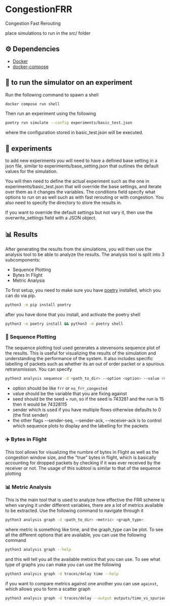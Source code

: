 # CongestionFRR
Congestion Fast Rerouting

place simulations to run in the src/ folder

## ⚙️ Dependencies

- [Docker](https://docs.docker.com/engine/install/)
- [docker-compose](https://docs.docker.com/compose/install/)



## :rocket: to run the simulator on an experiment

Run the following command to spawn a shell 

```bash
docker compose run shell
```

Then run an experiment using the following


```bash
poetry run simulate --config experiments/basic_test.json
```

where the configuration stored in basic_test.json will be executed.

## :test_tube: experiments

to add new experiments you will need to have a defined base setting in a json file, similar to experiments/base_setting.json that outlines the default values for the simulation.

You will then need to define the actual experiment such as the one in experiments/basic_test.json that will override the base settings, and iterate over them as it changes the variables. The conditions field specify what options to run on as well such as with fast rerouting or with congestion. You also need to specify the directory to store the results in.

If you want to override the default settings but not vary it, then use the overwrite_settings field with a JSON object. 


## :bar_chart: Results


After generating the results from the simulations, you will then use the analysis tool to be able to analyze the results. The analysis tool is split into 3 subcomponents:

- Sequence Plotting
- Bytes In Flight
- Metric Analysis


To first setup, you need to make sure you have [poetry](https://python-poetry.org/docs/) installed, which you can do via pip. 

```bash
python3 -m pip install poetry
```

after you have done that you install, and activate the poetry shell 


```bash
python3 -m poetry install && python3 -m poetry shell
```


### :mag_right: Sequence Plotting

The sequence plotting tool used generates a stevensons sequence plot of the results. This is useful for visualizing the results of the simulation and understanding the performance of the system. It also includes specific labelling of packets such as whether its an out of order packet or a spurious retransmission. You can specify 

```bash
python3 analysis sequence -d <path_to_dir> --option <option> --value <value> --seed <seed> --sender <traffic_sender_number> --sender-seq --sender-ack --receiver-ack
```

- option should be like `frr` or `no_frr_congested`
- value should be the variable that you are fixing against
- seed should be the seed + run, so if the seed is 743281 and the run is 15 then it would be 74328115
- sender which is used if you have multiple flows otherwise defaults to 0 (the first sender)
- the other flags --sender-seq, --sender-ack, --receiver-ack is to control which sequence plots to display and the labelling for the packets


### :airplane: Bytes in Flight

This tool allows for visualizing the numbre of bytes in Flight as well as the congestion window size, and the "true" bytes in flight, which is basically accounting for dropped packets by checking if it was ever received by the receiver or not. 
The usage of this subtool is similar to that of the sequence plotting 


### :bar_chart: Metric Analysis 

This is the main tool that is used to analyze how effective the FRR scheme is when varying it under different variables, there are a lot of metrics available to be extracted. Use the following command to navigate through it 

```bash
python3 analysis graph -d <path_to_dir> <metric> <graph_type> 
```


where metric is something like time, and the graph_type can be plot. To see all the different options that are available, you can use the following command 


```bash 
python3 analysis graph --help 
```

and this will tell you all the available metrics that you can use. To see what type of graphs you can make you can use the following


```bash
python3 analysis graph -d traces/delay time --help 
```

if you want to compare metrics against one another you can use `against`, which allows you to form a scatter graph 

```bash 
python3 analysis graph -d traces/delay --output outputs/time_vs_spurious time against spurious_retransmissions scatter
```


